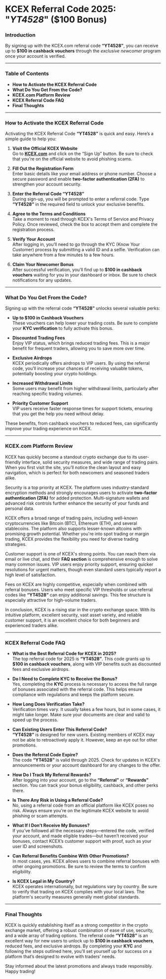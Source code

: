 # **KCEX Referral Code 2025**: "*YT4528*" ($100 Bonus)

### **Introduction**

By signing up with the KCEX.com referral code **“YT4528”**, you can receive up to **$100 in cashback vouchers** through the *exclusive newcomer* program once your account is verified.

---

### **Table of Contents**

- **How to Activate the KCEX Referral Code**
- **What Do You Get From the Code?**
- **KCEX.com Platform Review**
- **KCEX Referral Code FAQ**
- **Final Thoughts**

---

### **How to Activate the KCEX Referral Code**

Activating the KCEX Referral Code **“YT4528”** is quick and easy. Here’s a simple guide to help you:

1. **Visit the Official KCEX Website**  
   Go to **[KCEX.com](https://www.kcex.com)** and click on the “Sign Up” button. Be sure to check that you're on the official website to avoid phishing scams.

2. **Fill Out the Registration Form**  
   Enter basic details like your email address or phone number. Choose a secure password and enable **two-factor authentication (2FA)** to strengthen your account security.

3. **Enter the Referral Code “YT4528”**  
   During sign-up, you will be prompted to enter a referral code. Type **“YT4528”** in the required field to unlock your exclusive benefits.

4. **Agree to the Terms and Conditions**  
   Take a moment to read through KCEX's Terms of Service and Privacy Policy. Once reviewed, check the box to accept them and complete the registration process.

5. **Verify Your Account**  
   After logging in, you’ll need to go through the KYC (Know Your Customer) process by submitting a valid ID and a selfie. Verification can take anywhere from a few minutes to a few hours.

6. **Claim Your Newcomer Bonus**  
   After successful verification, you’ll find up to **$100 in cashback vouchers** waiting for you in your dashboard or inbox. Be sure to check notifications for any updates.

---

### **What Do You Get From the Code?**

Signing up with the referral code **“YT4528”** unlocks several valuable perks:

- **Up to $100 in Cashback Vouchers**  
  These vouchers can help lower your trading costs. Be sure to complete your **KYC verification** to fully activate this bonus.

- **Discounted Trading Fees**  
  Enjoy VIP status, which brings reduced trading fees. This is a major benefit for frequent traders, allowing you to save more over time.

- **Exclusive Airdrops**  
  KCEX periodically offers airdrops to VIP users. By using the referral code, you’ll increase your chances of receiving valuable tokens, potentially boosting your crypto holdings.

- **Increased Withdrawal Limits**  
  Some users may benefit from higher withdrawal limits, particularly after reaching specific trading volumes.

- **Priority Customer Support**  
  VIP users receive faster response times for support tickets, ensuring that you get the help you need without delay.

These benefits, from cashback vouchers to reduced fees, can significantly improve your trading experience on KCEX.

---

### **KCEX.com Platform Review**

KCEX has quickly become a standout crypto exchange due to its user-friendly interface, solid security measures, and wide range of trading pairs. When you first visit the site, you’ll notice the clean layout and easy navigation, which is perfect for both newcomers and seasoned traders alike.

Security is a top priority at KCEX. The platform uses industry-standard encryption methods and strongly encourages users to activate **two-factor authentication (2FA)** for added protection. Multi-signature wallets and advanced risk controls further enhance the security of your funds and personal data.

KCEX offers a broad range of trading pairs, including well-known cryptocurrencies like Bitcoin (BTC), Ethereum (ETH), and several stablecoins. The platform also supports lesser-known altcoins with promising growth potential. Whether you're into spot trading or margin trading, KCEX provides the flexibility you need for diverse trading strategies.

Customer support is one of KCEX's strong points. You can reach them via email or live chat, and their **FAQ section** is comprehensive enough to solve many common issues. VIP users enjoy priority support, ensuring quicker resolutions for urgent matters, though even standard users typically report a high level of satisfaction.

Fees on KCEX are highly competitive, especially when combined with referral bonuses. Users who meet specific VIP thresholds or use referral codes like **“YT4528”** can enjoy additional savings. This fee structure is especially attractive for high-volume traders.

In conclusion, KCEX is a rising star in the crypto exchange space. With its intuitive platform, excellent security, vast asset variety, and reliable customer support, it is an excellent choice for both beginners and experienced traders alike.

---

### **KCEX Referral Code FAQ**

- **What is the Best Referral Code for KCEX in 2025?**  
  The top referral code for 2025 is **“YT4528”**. This code grants up to **$100 in cashback vouchers**, along with VIP benefits such as discounted fees and exclusive airdrops.

- **Do I Need to Complete KYC to Receive the Bonus?**  
  Yes, completing the **KYC** process is necessary to access the full range of bonuses associated with the referral code. This helps ensure compliance with regulations and keeps the platform secure.

- **How Long Does Verification Take?**  
  Verification times vary. It usually takes a few hours, but in some cases, it might take longer. Make sure your documents are clear and valid to speed up the process.

- **Can Existing Users Enter This Referral Code?**  
  **“YT4528”** is designed for new users. Existing members of KCEX may not be able to retroactively apply it. However, keep an eye out for other promotions.

- **Does the Referral Code Expire?**  
  The code **“YT4528”** is valid through 2025. Check for updates in KCEX's announcements or your account dashboard for any changes to the offer.

- **How Do I Track My Referral Rewards?**  
  After logging into your account, go to the **“Referral”** or **“Rewards”** section. You can track your bonus eligibility, cashback, and other perks there.

- **Is There Any Risk in Using a Referral Code?**  
  No, using a referral code from an official platform like KCEX poses no risk. Always ensure you're on the legitimate KCEX website to avoid phishing or scam attempts.

- **What If I Don’t Receive My Bonuses?**  
  If you’ve followed all the necessary steps—entered the code, verified your account, and made eligible trades—but haven’t received your bonuses, contact KCEX’s customer support with proof, such as your user ID and screenshots.

- **Can Referral Benefits Combine With Other Promotions?**  
  In most cases, yes. KCEX allows users to combine referral bonuses with other ongoing promotions. Be sure to review the terms to confirm eligibility.

- **Is KCEX Legal in My Country?**  
  KCEX operates internationally, but regulations vary by country. Be sure to verify that trading on KCEX complies with your local laws. The platform's security measures generally meet global standards.

---

### **Final Thoughts**

KCEX is quickly establishing itself as a strong competitor in the crypto exchange market, offering a robust combination of ease of use, security, and a wide array of trading options. The referral code **“YT4528”** is an excellent way for new users to unlock up to **$100 in cashback vouchers**, reduced fees, and exclusive airdrops. By completing your **KYC** and following the steps outlined here, you'll set yourself up for success on a platform that’s designed to evolve with traders’ needs.

Stay informed about the latest promotions and always trade responsibly. Happy trading!
